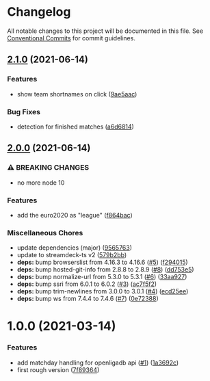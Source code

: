 # Changelog

All notable changes to this project will be documented in this file. See
[Conventional Commits](https://conventionalcommits.org) for commit guidelines.

## [2.1.0](https://github.com/rweich/streamdeck-livescores/compare/v2.0.0...v2.1.0) (2021-06-14)


### Features

* show team shortnames on click ([9ae5aac](https://github.com/rweich/streamdeck-livescores/commit/9ae5aacefa612c126654a704b702a0a596d6c1f0))


### Bug Fixes

* detection for finished matches ([a6d6814](https://github.com/rweich/streamdeck-livescores/commit/a6d68143b8c4c796cac341d02407acd13c2ccabe))

## [2.0.0](https://github.com/rweich/streamdeck-livescores/compare/v1.0.0...v2.0.0) (2021-06-14)


### ⚠ BREAKING CHANGES

* no more node 10

### Features

* add the euro2020 as "league" ([f864bac](https://github.com/rweich/streamdeck-livescores/commit/f864bac7ad799729c6be4fc411c537b77034ca01))


### Miscellaneous Chores

* update dependencies (major) ([9565763](https://github.com/rweich/streamdeck-livescores/commit/95657639fbe7c06f86afec26176efd0f00d3d13a))
* update to streamdeck-ts v2 ([579b2bb](https://github.com/rweich/streamdeck-livescores/commit/579b2bb7a466d4847d7f9c36909c572026eb00bd))
* **deps:** bump browserslist from 4.16.3 to 4.16.6 ([#5](https://github.com/rweich/streamdeck-livescores/issues/5)) ([f294015](https://github.com/rweich/streamdeck-livescores/commit/f294015963b1b8b6b2dd87d937efff8734ba6ae9))
* **deps:** bump hosted-git-info from 2.8.8 to 2.8.9 ([#8](https://github.com/rweich/streamdeck-livescores/issues/8)) ([dd753e5](https://github.com/rweich/streamdeck-livescores/commit/dd753e5228903687193fce8f85d5e678fd2ef8ef))
* **deps:** bump normalize-url from 5.3.0 to 5.3.1 ([#6](https://github.com/rweich/streamdeck-livescores/issues/6)) ([33aa927](https://github.com/rweich/streamdeck-livescores/commit/33aa927b7781814c7d9e786b47d94c9bdcff0e6e))
* **deps:** bump ssri from 6.0.1 to 6.0.2 ([#3](https://github.com/rweich/streamdeck-livescores/issues/3)) ([ac7f5f2](https://github.com/rweich/streamdeck-livescores/commit/ac7f5f2bba3723e83f274f52318b41a5d6ba8684))
* **deps:** bump trim-newlines from 3.0.0 to 3.0.1 ([#4](https://github.com/rweich/streamdeck-livescores/issues/4)) ([ecd25ee](https://github.com/rweich/streamdeck-livescores/commit/ecd25ee3f3b0d4ee5bb0f0b524e727991f5df40e))
* **deps:** bump ws from 7.4.4 to 7.4.6 ([#7](https://github.com/rweich/streamdeck-livescores/issues/7)) ([0e72388](https://github.com/rweich/streamdeck-livescores/commit/0e7238852fd00280626251943c8cacbca9146e69))

# 1.0.0 (2021-03-14)


### Features

* add matchday handling for openligadb api ([#1](https://github.com/rweich/streamdeck-livescores/issues/1)) ([1a3692c](https://github.com/rweich/streamdeck-livescores/commit/1a3692cf9c518922ee55a1a2816198a140cb6f64))
* first rough version ([7f89364](https://github.com/rweich/streamdeck-livescores/commit/7f893641cb7fdce6b77351db353740ed8a3b9311))
